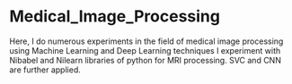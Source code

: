 # Medical_Image_Processing
Here, I do numerous experiments in the field of medical image processing using Machine Learning and Deep Learning techniques
I experiment with Nibabel and Nilearn libraries of python for MRI processing.
SVC and CNN are further applied.
